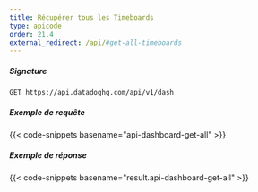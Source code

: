 ```yaml
---
title: Récupérer tous les Timeboards
type: apicode
order: 21.4
external_redirect: /api/#get-all-timeboards
---
```


##### Signature
`GET https://api.datadoghq.com/api/v1/dash`
##### Exemple de requête
{{< code-snippets basename="api-dashboard-get-all" >}}
##### Exemple de réponse
{{< code-snippets basename="result.api-dashboard-get-all" >}}